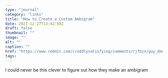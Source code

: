 ```yaml
---
type: "journal"
category: "links"
title: "How to Create a Custom Ambigram"
date: 2021-12-27T13:42:58Z
draft: false
thumbnail: ""
image: ""
alt: ""
caption: ""
href: "https://www.reddit.com/r/oddlysatisfying/comments/rjfbjn/guy_demonstrates_how_to_create_a_custom_ambigram/"
tags:
---
```


I could never be this clever to figure out how they make an ambigram
